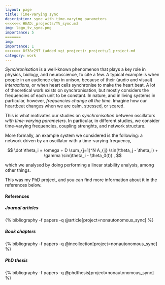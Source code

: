 ```yaml
---
layout: page
title: Time-varying sync
description: sync with time-varying parameters
<<<<<<< HEAD:_projects/TV_sync.md
img: logo_tv_sync.png
importance: 5
=======
img: 
importance: 1
>>>>>>> 8f38c297 (added xgi project):_projects/1_project.md
category: work
---
```


*Synchronisation* is a well-known phenomenon that plays a key role in physics, biology, and neuroscience, to cite a few. A typical example is when people in an audience clap in unison, because of their (audio and visual) *interactions*, or when heart cells synchronise to make the heart beat. A lot of theoretical work exists on synchronisation, but mostly considers the frequencies of each unit to be constant. In nature, and in living systems in particular, however, *frequencies change all the time*. Imagine how our heartbeat changes when we are calm, stressed, or scared. 

This is what motivates our studies on *synchronisation* between oscillators *with time-varying parameters*. In particular, in different studies, we consider time-varying frequencies, coupling strenghts, and network structure. 

More formally, an example system we considered is the following: a network driven by an oscillator with a time-varying frequency,

$$ \dot \theta_i = \omega + D \sum_{j=1}^N A_{ij} \sin(\theta_j - \theta_i) + \gamma \sin(\theta_i - \theta_0(t)) , $$ 

which we analysed by doing performing a linear stability analysis, among other things.

This was my PhD project, and you can find more information about it in the references below. 

#### References

##### Journal articles

<div class="publications">
{% bibliography -f papers -q @article[project=nonautonomous_sync] %}
</div>

##### Book chapters 

<div class="publications">
{% bibliography -f papers -q @incollection[project=nonautonomous_sync] %}
</div>

##### PhD thesis

<div class="publications">
{% bibliography -f papers -q @phdthesis[project=nonautonomous_sync] %}
</div>
